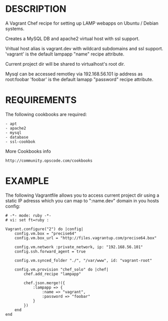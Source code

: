 DESCRIPTION
===========

A Vagrant Chef recipe for setting up LAMP webapps on Ubuntu / Debian systems.

Creates a MySQL DB and apache2 virtual host with ssl support.

Vritual host alias is vagrant.dev with wildcard subdomains and ssl support.
'vagrant' is the default lampapp "name" recipe attribute.

Current project dir will be shared to virtualhost's root dir.

Mysql can be accessed remotley via 192.168.56.101 ip address as root:foobar
'foobar' is the default lamapp "password" recipe attribute.

REQUIREMENTS
============

The following cookbooks are required:

    - apt
    - apache2
    - mysql
    - database
    - ssl-cookbok

More Cookbooks info

    http://community.opscode.com/cookbooks

EXAMPLE
=======

The following Vagrantfile allows you to access current project dir using
a static IP adresss which you can map to ":name.dev" domain in you hosts config:

    # -*- mode: ruby -*-
    # vi: set ft=ruby :

    Vagrant.configure("2") do |config|
        config.vm.box = "precise64"
        config.vm.box_url = "http://files.vagrantup.com/precise64.box"
     
        config.vm.network :private_network, ip: "192.168.56.101"
        config.ssh.forward_agent = true

        config.vm.synced_folder "./", "/var/www", id: "vagrant-root"
        
        config.vm.provision "chef_solo" do |chef|
            chef.add_recipe "lampapp"

            chef.json.merge!({
                :lampapp => {
                    :name => "vagrant",
                    :password => "foobar"
                }
            })
        end
    end
